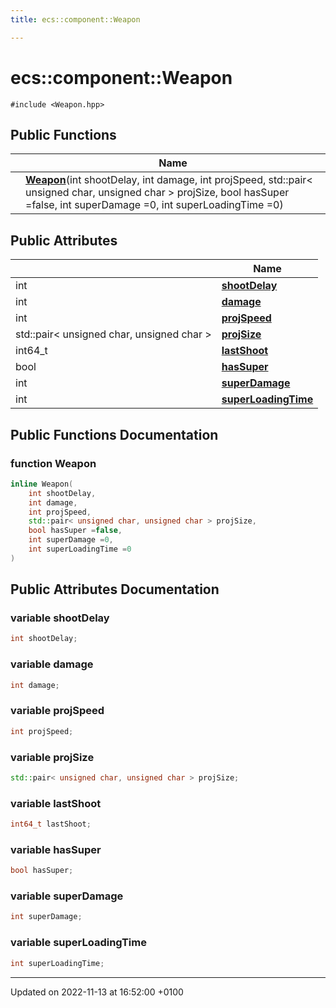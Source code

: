 ```yaml
---
title: ecs::component::Weapon

---
```


# ecs::component::Weapon






`#include <Weapon.hpp>`

## Public Functions

|                | Name           |
| -------------- | -------------- |
| | **[Weapon](Classes/structecs_1_1component_1_1_weapon.md#function-weapon)**(int shootDelay, int damage, int projSpeed, std::pair< unsigned char, unsigned char > projSize, bool hasSuper =false, int superDamage =0, int superLoadingTime =0) |

## Public Attributes

|                | Name           |
| -------------- | -------------- |
| int | **[shootDelay](Classes/structecs_1_1component_1_1_weapon.md#variable-shootdelay)**  |
| int | **[damage](Classes/structecs_1_1component_1_1_weapon.md#variable-damage)**  |
| int | **[projSpeed](Classes/structecs_1_1component_1_1_weapon.md#variable-projspeed)**  |
| std::pair< unsigned char, unsigned char > | **[projSize](Classes/structecs_1_1component_1_1_weapon.md#variable-projsize)**  |
| int64_t | **[lastShoot](Classes/structecs_1_1component_1_1_weapon.md#variable-lastshoot)**  |
| bool | **[hasSuper](Classes/structecs_1_1component_1_1_weapon.md#variable-hassuper)**  |
| int | **[superDamage](Classes/structecs_1_1component_1_1_weapon.md#variable-superdamage)**  |
| int | **[superLoadingTime](Classes/structecs_1_1component_1_1_weapon.md#variable-superloadingtime)**  |

## Public Functions Documentation

### function Weapon

```cpp
inline Weapon(
    int shootDelay,
    int damage,
    int projSpeed,
    std::pair< unsigned char, unsigned char > projSize,
    bool hasSuper =false,
    int superDamage =0,
    int superLoadingTime =0
)
```


## Public Attributes Documentation

### variable shootDelay

```cpp
int shootDelay;
```


### variable damage

```cpp
int damage;
```


### variable projSpeed

```cpp
int projSpeed;
```


### variable projSize

```cpp
std::pair< unsigned char, unsigned char > projSize;
```


### variable lastShoot

```cpp
int64_t lastShoot;
```


### variable hasSuper

```cpp
bool hasSuper;
```


### variable superDamage

```cpp
int superDamage;
```


### variable superLoadingTime

```cpp
int superLoadingTime;
```


-------------------------------

Updated on 2022-11-13 at 16:52:00 +0100